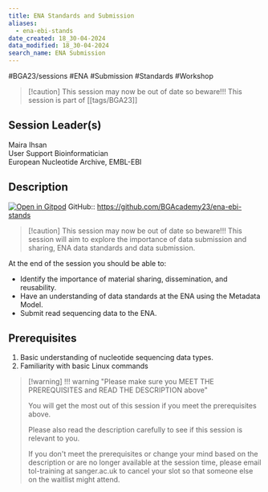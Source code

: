 ```yaml
---
title: ENA Standards and Submission
aliases:
  - ena-ebi-stands
date_created: 18_30-04-2024
data_modified: 18_30-04-2024
search_name: ENA Submission
---
```

#BGA23/sessions #ENA #Submission #Standards #Workshop

> [!caution] This session may now be out of date so beware!!!
> This session is part of  [[tags/BGA23]]

## Session Leader(s)

Maira Ihsan  
User Support Bioinformatician  
European Nucleotide Archive, EMBL-EBI

## Description
[![Open in Gitpod](https://gitpod.io/button/open-in-gitpod.svg)](https://gitpod.io/#https://github.com/BGAcademy23/ena-ebi-stands)
GitHub:: https://github.com/BGAcademy23/ena-ebi-stands

> [!caution] This session may now be out of date so beware!!!
> This session will aim to explore the importance of data submission and sharing, ENA data standards and data submission.

At the end of the session you should be able to:

- Identify the importance of material sharing, dissemination, and reusability.
- Have an understanding of data standards at the ENA using the Metadata Model.
- Submit read sequencing data to the ENA.

## Prerequisites

1. Basic understanding of nucleotide sequencing data types.
2. Familiarity with basic Linux commands

> [!warning] !!! warning "Please make sure you MEET THE PREREQUISITES and READ THE DESCRIPTION above"
> 
> You will get the most out of this session if you meet the prerequisites above.
> 
> Please also read the description carefully to see if this session is relevant to you.
> 
> If you don't meet the prerequisites or change your mind based on the description or are no longer available at the session time, please email tol-training at sanger.ac.uk to cancel your slot so that someone else on the waitlist might attend.
